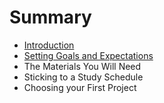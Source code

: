 # Summary

* [Introduction](README.md)
* [Setting Goals and Expectations](setting_goals_and_expectations.md)
* The Materials You Will Need
* Sticking to a Study Schedule
* Choosing your First Project

